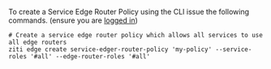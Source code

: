 To create a Service Edge Router Policy using the CLI issue the following commands. (ensure you are [logged in](/docs/manage/cli/logging-in))

    # Create a service edge router policy which allows all services to use all edge routers 
    ziti edge create service-edger-router-policy 'my-policy' --service-roles '#all' --edge-router-roles '#all'
